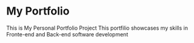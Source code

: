 # My Portfolio
This is My Personal Portfolio Project 
This portfilio showcases my skills in Fronte-end and Back-end software development
